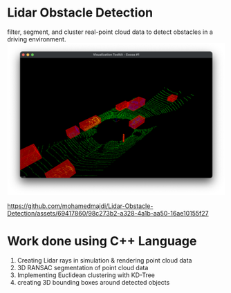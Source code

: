 # Lidar Obstacle Detection
filter, segment, and cluster real-point cloud data to detect obstacles in a driving environment.
![img](visualization.png)


https://github.com/mohamedmajdi/Lidar-Obstacle-Detection/assets/69417860/98c273b2-a328-4a1b-aa50-16ae10155f27


# Work done using C++ Language
1. Creating Lidar rays in simulation & rendering point cloud data
2. 3D RANSAC segmentation of point cloud data
3. Implementing Euclidean clustering with KD-Tree
4. creating 3D bounding boxes around detected objects
